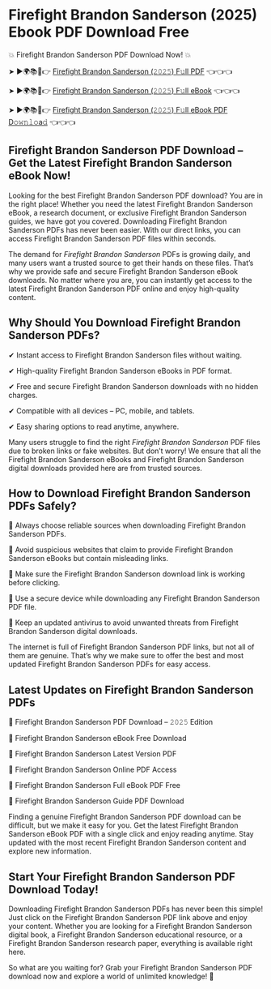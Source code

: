 # Firefight Brandon Sanderson (2025) Ebook PDF Download Free

💥 Firefight Brandon Sanderson PDF Download Now! 💥

➤ ►🌍📚📱👉 [Firefight Brandon Sanderson (𝟸𝟶𝟸𝟻) F𝚞ll PDF](https://getpdf.xyz/firefight-brandon-sanderson) 👈👈👈


➤ ►🌍📚📱👉 [Firefight Brandon Sanderson (𝟸𝟶𝟸𝟻) F𝚞ll eBook](https://getpdf.xyz/firefight-brandon-sanderson) 👈👈👈


➤ ►🌍📚📱👉 [Firefight Brandon Sanderson (𝟸𝟶𝟸𝟻) F𝚞ll eBook PDF D𝚘𝚠𝚗𝚕𝚘a𝚍](https://getpdf.xyz/firefight-brandon-sanderson) 👈👈👈


## Firefight Brandon Sanderson PDF Download – Get the Latest Firefight Brandon Sanderson eBook Now!

Looking for the best Firefight Brandon Sanderson PDF download? You are in the right place! Whether you need the latest Firefight Brandon Sanderson eBook, a research document, or exclusive Firefight Brandon Sanderson guides, we have got you covered. Downloading Firefight Brandon Sanderson PDFs has never been easier. With our direct links, you can access Firefight Brandon Sanderson PDF files within seconds.

The demand for *Firefight Brandon Sanderson* PDFs is growing daily, and many users want a trusted source to get their hands on these files. That’s why we provide safe and secure Firefight Brandon Sanderson eBook downloads. No matter where you are, you can instantly get access to the latest Firefight Brandon Sanderson PDF online and enjoy high-quality content.

## Why Should You Download Firefight Brandon Sanderson PDFs?

✔ Instant access to Firefight Brandon Sanderson files without waiting.

✔ High-quality Firefight Brandon Sanderson eBooks in PDF format.

✔ Free and secure Firefight Brandon Sanderson downloads with no hidden charges.

✔ Compatible with all devices – PC, mobile, and tablets.

✔ Easy sharing options to read anytime, anywhere.

Many users struggle to find the right *Firefight Brandon Sanderson* PDF files due to broken links or fake websites. But don’t worry! We ensure that all the Firefight Brandon Sanderson eBooks and Firefight Brandon Sanderson digital downloads provided here are from trusted sources.

## How to Download Firefight Brandon Sanderson PDFs Safely?

📌 Always choose reliable sources when downloading Firefight Brandon Sanderson PDFs.

📌 Avoid suspicious websites that claim to provide Firefight Brandon Sanderson eBooks but contain misleading links.

📌 Make sure the Firefight Brandon Sanderson download link is working before clicking.

📌 Use a secure device while downloading any Firefight Brandon Sanderson PDF file.

📌 Keep an updated antivirus to avoid unwanted threats from Firefight Brandon Sanderson digital downloads.

The internet is full of Firefight Brandon Sanderson PDF links, but not all of them are genuine. That’s why we make sure to offer the best and most updated Firefight Brandon Sanderson PDFs for easy access.

## Latest Updates on Firefight Brandon Sanderson PDFs

🔹 Firefight Brandon Sanderson PDF Download – 𝟸𝟶𝟸𝟻 Edition

🔹 Firefight Brandon Sanderson eBook Free Download

🔹 Firefight Brandon Sanderson Latest Version PDF

🔹 Firefight Brandon Sanderson Online PDF Access

🔹 Firefight Brandon Sanderson Full eBook PDF Free

🔹 Firefight Brandon Sanderson Guide PDF Download

Finding a genuine Firefight Brandon Sanderson PDF download can be difficult, but we make it easy for you. Get the latest Firefight Brandon Sanderson eBook PDF with a single click and enjoy reading anytime. Stay updated with the most recent Firefight Brandon Sanderson content and explore new information.

## Start Your Firefight Brandon Sanderson PDF Download Today!

Downloading Firefight Brandon Sanderson PDFs has never been this simple! Just click on the Firefight Brandon Sanderson PDF link above and enjoy your content. Whether you are looking for a Firefight Brandon Sanderson digital book, a Firefight Brandon Sanderson educational resource, or a Firefight Brandon Sanderson research paper, everything is available right here.

So what are you waiting for? Grab your Firefight Brandon Sanderson PDF download now and explore a world of unlimited knowledge! 🚀